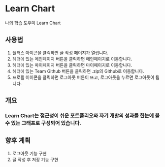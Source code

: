 # Learn Chart

나의 학습 도우미 Learn Chart



## 사용법
1. 플러스 아이콘을 클릭하면 글 작성 페이지가 열립니다.
2. 헤더에 있는 메인페이지 버튼을 클릭하면 메인페이지로 이동합니다.
3. 헤더에 있는 마이페이지 버튼을 클릭하면 마이페이지로 이동합니다.
4. 헤더에 있는 Team Github 버튼을 클릭하면 .zip의 Github로 이동합니다.
5. 프로필 이이콘을 클릭하면 로그아웃 버튼이 뜨고, 로그아웃을 누르면 로그아웃이 됩니다.



## 개요
### Learn Chart는 접근성이 쉬운 포트폴리오와 자기 개발의 성과를 한눈에 볼 수 있는 그래프로 구성되어 있습니다.



## 향후 계획
1. 로그아웃 기능 구현
2. 글 작성 후 저장 기능 구현
